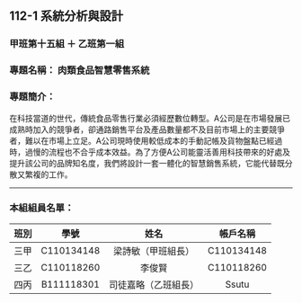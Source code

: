 ## 112-1 系統分析與設計
### 甲班第十五組 ＋ 乙班第一組
### 專題名稱： **肉類食品智慧零售系統**
### 專題簡介：
在科技當道的世代，傳統食品零售行業必須經歷數位轉型。A公司是在市場發展已成熟時加入的競爭者，卻通路銷售平台及產品數量都不及目前市場上的主要競爭者，難以在市場上立足。A公司現時使用較低成本的手動記帳及貨物盤點已經過時，過慢的流程也不合乎成本效益。為了方便A公司能靈活善用科技帶來的好處及提升該公司的品牌知名度，我們將設計一套一體化的智慧銷售系統，它能代替既分散又繁複的工作。

---
### 本組組員名單：
|班別|學號|姓名|帳戶名稱|
|:-----:|:-----:|:-----:|:-----:|
|三甲|C110134148|梁詩敏（甲班組長）|C110134148|
|三乙|C110118260|李俊賢|C110118260|      
|四丙|B111118301|司徒嘉略（乙班組長）|Ssutu|



